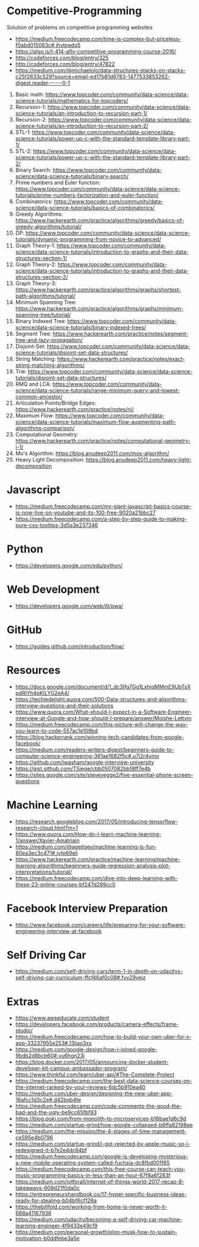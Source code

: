 # Competitive-Programming
Solution of problems on competitive programming websites

- https://medium.freecodecamp.com/time-is-complex-but-priceless-f0abd015063c#.jhvtpedq5
- https://algo.is/t-414-aflv-competitive-programming-course-2016/
- http://codeforces.com/blog/entry/325
- http://codeforces.com/blog/entry/47822
- https://medium.com/@michaelolo/data-structures-stacks-on-stacks-c25f2633c529?source=email-ed17b81d6783-1477533853262-digest.reader------0-1
1. Basic math: https://www.topcoder.com/community/data-science/data-science-tutorials/mathematics-for-topcoders/
2. Recursion-1: https://www.topcoder.com/community/data-science/data-science-tutorials/an-introduction-to-recursion-part-1/
3. Recursion-2: https://www.topcoder.com/community/data-science/data-science-tutorials/an-introduction-to-recursion-part-2/
4. STL-1: https://www.topcoder.com/community/data-science/data-science-tutorials/power-up-c-with-the-standard-template-library-part-1/
5. STL-2: https://www.topcoder.com/community/data-science/data-science-tutorials/power-up-c-with-the-standard-template-library-part-2/
6. Binary Search: https://www.topcoder.com/community/data-science/data-science-tutorials/binary-search/
7. Prime numbers and Euler function: https://www.topcoder.com/community/data-science/data-science-tutorials/prime-numbers-factorization-and-euler-function/
8. Combinatorics: https://www.topcoder.com/community/data-science/data-science-tutorials/basics-of-combinatorics/
9. Greedy Algorithms: https://www.hackerearth.com/practice/algorithms/greedy/basics-of-greedy-algorithms/tutorial/
9. DP: https://www.topcoder.com/community/data-science/data-science-tutorials/dynamic-programming-from-novice-to-advanced/
10. Graph Theory-1: https://www.topcoder.com/community/data-science/data-science-tutorials/introduction-to-graphs-and-their-data-structures-section-1/
11. Graph Theory-2: https://www.topcoder.com/community/data-science/data-science-tutorials/introduction-to-graphs-and-their-data-structures-section-2/
12. Graph Theory-3: https://www.hackerearth.com/practice/algorithms/graphs/shortest-path-algorithms/tutorial/
13. Minimum Spanning Tree: https://www.hackerearth.com/practice/algorithms/graphs/minimum-spanning-tree/tutorial/
14. Binary Indexed Tree: https://www.topcoder.com/community/data-science/data-science-tutorials/binary-indexed-trees/
15. Segment Tree: https://www.hackerearth.com/practice/notes/segment-tree-and-lazy-propagation/
16. Disjoint-Set: https://www.topcoder.com/community/data-science/data-science-tutorials/disjoint-set-data-structures/
17. String Matching: https://www.hackerearth.com/practice/notes/exact-string-matching-algorithms/
18. Trie: https://www.topcoder.com/community/data-science/data-science-tutorials/disjoint-set-data-structures/
19. RMQ and LCA: https://www.topcoder.com/community/data-science/data-science-tutorials/range-minimum-query-and-lowest-common-ancestor/
20. Articulation Points/Bridge Edges: https://www.hackerearth.com/practice/notes/nj/
21. Maximum Flow: https://www.topcoder.com/community/data-science/data-science-tutorials/maximum-flow-augmenting-path-algorithms-comparison/
22. Computational Geometry: https://www.hackerearth.com/practice/notes/computational-geometry-i-1/
23. Mo's Algorithm: https://blog.anudeep2011.com/mos-algorithm/
24. Heavy Light Decomposition: https://blog.anudeep2011.com/heavy-light-decomposition

# Javascript
- https://medium.freecodecamp.com/my-giant-javascript-basics-course-is-now-live-on-youtube-and-its-100-free-9020a21bbc27
- https://medium.freecodecamp.com/a-step-by-step-guide-to-making-pure-css-tooltips-3d5a3e237346

# Python
- https://developers.google.com/edu/python/

# Web Development
- https://developers.google.com/web/ilt/pwa/

# GitHub
- https://guides.github.com/introduction/flow/

# Resources
- https://docs.google.com/document/d/1_dc3Ifg7Gg1LxhiqMMmE9UbTsXpdRiYh4pKILYG2eA4/
- https://techiedelight.quora.com/500-Data-structures-and-algorithms-interview-questions-and-their-solutions
- https://www.quora.com/What-should-I-expect-in-a-Software-Engineer-interview-at-Google-and-how-should-I-prepare/answer/Moishe-Lettvin
- https://medium.freecodecamp.com/this-picture-will-change-the-way-you-learn-to-code-557ac1e109bd
- https://blog.hackerrank.com/winning-tech-candidates-from-google-facebook/
- https://medium.com/readers-writers-digest/beginners-guide-to-computer-science-engineering-361ae1682f5c#.u7i2r4vmo
- https://github.com/jwasham/google-interview-university
- https://gist.github.com/TSiege/cbb0507082bb18ff7e4b
- https://sites.google.com/site/steveyegge2/five-essential-phone-screen-questions

# Machine Learning
- https://research.googleblog.com/2017/05/introducing-tensorflow-research-cloud.html?m=1
- https://www.quora.com/How-do-I-learn-machine-learning-1/answer/Xavier-Amatriain
- https://medium.com/@ageitgey/machine-learning-is-fun-80ea3ec3c471#.ivtp69eli
- https://www.hackerearth.com/practice/machine-learning/machine-learning-algorithms/beginners-guide-regression-analysis-plot-interpretations/tutorial/
- https://medium.freecodecamp.com/dive-into-deep-learning-with-these-23-online-courses-bf247d289cc0

# Facebook Interview Preparation
- https://www.facebook.com/careers/life/preparing-for-your-software-engineering-interview-at-facebook

# Self Driving Car
- https://medium.com/self-driving-cars/term-1-in-depth-on-udacitys-self-driving-car-curriculum-ffcf46af0c08#.fyy29vejz

# Extras
- https://www.awseducate.com/student
- https://developers.facebook.com/products/camera-effects/frame-studio/
- https://medium.freecodecamp.com/how-to-build-your-own-uber-for-x-app-33237955e253#.13liao3xs
- https://medium.com/google-design/how-i-joined-google-9bdb2d8bcb60#.vu6hgn23i
- https://blog.docker.com/2017/05/announcing-docker-student-developer-kit-campus-ambassador-program/
- https://www.thinkful.com/learn/uber-api/#The-Complete-Project
- https://medium.freecodecamp.com/the-best-data-science-courses-on-the-internet-ranked-by-your-reviews-6dc5b910ea40
- https://medium.com/uber-design/designing-the-new-uber-app-16afcc1d3c2e#.d42bqb4te
- https://medium.freecodecamp.com/code-comments-the-good-the-bad-and-the-ugly-be9cc65fbf83
- https://blog.poki.com/from-monolith-to-microservices-b16bae1d6c9d
- https://medium.com/startup-grind/how-google-collapsed-b6ffa82198ee
- https://medium.com/the-mission/the-4-stages-of-time-management-ce595e4b0796
- https://medium.com/startup-grind/i-got-rejected-by-apple-music-so-i-redesigned-it-b7e2e4dc64bf
- https://medium.freecodecamp.com/google-is-developing-mysterious-a-new-mobile-operating-system-called-fuchsia-dc8fbd001f65
- https://medium.freecodecamp.com/this-free-course-can-teach-you-music-programming-basics-in-less-than-an-hour-67f8a6f283f
- https://medium.com/iotforall/internet-of-things-world-2017-recap-8-takeaways-608d21f0da0c
- https://entrepreneurshandbook.co/17-hyper-specific-business-ideas-ready-for-stealing-b04bf6cf126a
- https://thebillfold.com/working-from-home-is-never-worth-it-688a41167936
- https://medium.com/udacity/becoming-a-self-driving-car-machine-learning-engineer-4f9433e49c19
- https://medium.com/personal-growth/elon-musk-how-to-sustain-motivation-b0ddfebe3a5e
